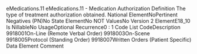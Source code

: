 

eMedications.11
eMedications.11 - Medication Authorization
Definition
The type of treatment authorization obtained.
National ElementNoPertinent Negatives (PN)No
State ElementNo
NOT ValuesNo
Version 2 ElementE18_10
Is NillableNo
UsageOptional
Recurrence0 : 1
Code List
CodeDescription
9918001On-Line (Remote Verbal Order)
9918003On-Scene
9918005Protocol (Standing Order)
9918007Written Orders (Patient Specific)
Data Element Comment
